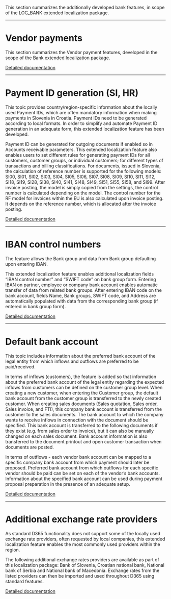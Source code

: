 This section summarizes the additionally developed bank features, in scope of the LOC_BANK extended localization package.

----

# Vendor payments

This section summarizes the Vendor payment features, developed in the scope of the Bank extended localization package.

[Detailed documentation](/Help/Extended-Localization/Bank-package-features/Vendor-payments)

----

# Payment ID generation (SI, HR)

This topic provides country/region-specific information about the locally used Payment IDs, which are often mandatory information when making payments in Slovenia in Croatia. Payment IDs need to be generated according to local formats. In order to simplify and automate Payment ID generation in an adequate form, this extended localization feature has been developed.

Payment ID can be generated for outgoing documents if enabled so in Accounts receivable parameters. This extended localization feature also enables users to set different rules for generating payment IDs for all customers, customer groups, or individual customers; for different types of transactions and billing classifications. For documents, issued in Slovenia, the calculation of reference number is supported for the following models: SI00, SI01, SI02, SI03, SI04, SI05, SI06, SI07, SI08, SI09, SI10, SI11, SI12, SI18, SI19, SI28, SI38, SI40, SI41, SI48, SI49, SI51, SI55, SI58, and SI99. After invoice posting, the model is simply copied from the settings, the control number is calculated depending on the model. The control number for the RF model for invoices within the EU is also calculated upon invoice posting. It depends on the reference number, which is allocated after the invoice posting.

[Detailed documentation](/Help/Extended-Localization/Bank-package-features/Payment-ID-generation-\(SI,-HR\))

----

# IBAN control numbers

The feature allows the Bank group and data from Bank group defaulting upon entering IBAN.

This extended localization feature enables additional localization fields “IBAN control number” and “SWIFT code” on bank group form. Entering IBAN on partner, employee or company bank account enables automatic transfer of data from related bank groups. After entering IBAN code on the bank account, fields Name, Bank groups, SWIFT code, and Address are automatically populated with data from the corresponding bank group (if entered in bank group form).

[Detailed documentation](/Help/Extended-Localization/Bank-package-features/IBAN-control-numbers)

----

# Default bank account

This topic includes information about the preferred bank account of the legal entity from which inflows and outflows are preferred to be paid/received.

In terms of inflows (customers), the feature is added so that information about the preferred bank account of the legal entity regarding the expected inflows from customers can be defined on the customer group level. When creating a new customer, when entering the Customer group, the default bank account from the customer group is transferred to the newly created customer. When creating sales documents (Sales quotation, Sales order, Sales invoice, and FTI), this company bank account is transferred from the customer to the sales documents. The bank account to which the company wants to receive inflows in connection with the document should be specified. This bank account is transferred to the following documents if they exist (e.g. from sales order to invoice), but it can also be manually changed on each sales document. Bank account information is also transferred to the document printout and open customer transaction when documents are posted.

In terms of outflows - each vendor bank account can be mapped to a specific company bank account from which payment should later be proposed. Preferred bank account from which outflows for each specific vendor should be paid can be set on each of the vendor’s bank accounts. Information about the specified bank account can be used during payment proposal preparation in the presence of an adequate setup.

[Detailed documentation](/Help/Extended-Localization/Bank-package-features/Default-bank-account)


----
# Additional exchange rate providers

As standard D365 functionality does not support some of the locally used exchange rate providers, often requested by local companies, this extended localization feature enables the most commonly used providers within the region.

The following additional exchange rates providers are available as part of this localization package: Bank of Slovenia, Croatian national bank, National bank of Serbia and National bank of Macedonia. Exchange rates from the listed providers can then be imported and used throughout D365 using standard features.

[Detailed documentation](/Help/Extended-Localization/Bank-package-features/Additional-exchange-rate-providers)

